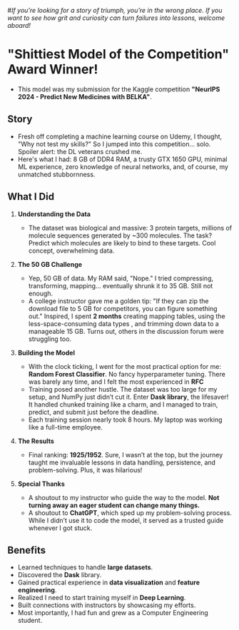 #*If you’re looking for a story of triumph, you’re in the wrong place. If you want to see how grit and curiosity can turn failures into lessons, welcome aboard!*

# "Shittiest Model of the Competition" Award Winner!
- This model was my submission for the Kaggle competition **"NeurIPS 2024 - Predict New Medicines with BELKA"**.

## Story
- Fresh off completing a machine learning course on Udemy, I thought, "Why not test my skills?" So I jumped into this competition... solo. Spoiler alert: the DL veterans crushed me.  
- Here's what I had: 8 GB of DDR4 RAM, a trusty GTX 1650 GPU, minimal ML experience, zero knowledge of neural networks, and, of course, my unmatched stubbornness.

## What I Did
1. **Understanding the Data**  
   - The dataset was biological and massive: 3 protein targets, millions of molecule sequences generated by ~300 molecules. The task? Predict which molecules are likely to bind to these targets. Cool concept, overwhelming data.  

2. **The 50 GB Challenge**  
   - Yep, 50 GB of data. My RAM said, "Nope." I tried compressing, transforming, mapping... eventually shrunk it to 35 GB. Still not enough.  
   - A college instructor gave me a golden tip: "If they can zip the download file to 5 GB for competitors, you can figure something out." Inspired, I spent **2 months** creating mapping tables, using the less-space-consuming data types , and trimming down data to a manageable 15 GB. Turns out, others in the discussion forum were struggling too.

3. **Building the Model**  
   - With the clock ticking, I went for the most practical option for me: **Random Forest Classifier**. No fancy hyperparameter tuning. There was barely any time, and I felt the most experienced in **RFC**
   - Training posed another hustle. The dataset was too large for my setup, and NumPy just didn’t cut it. Enter **Dask library**, the lifesaver! It handled chunked training like a charm, and I managed to train, predict, and submit just before the deadline.
   - Each training session nearly took 8 hours. My laptop was working like a full-time employee.

4. **The Results**  
   - Final ranking: **1925/1952**. Sure, I wasn’t at the top, but the journey taught me invaluable lessons in data handling, persistence, and problem-solving. Plus, it was hilarious!

5. **Special Thanks**
   - A shoutout to my instructor who guide the way to the model. **Not turning away an eager student can change many things.**  
   - A shoutout to **ChatGPT**, which sped up my problem-solving process. While I didn’t use it to code the model, it served as a trusted guide whenever I got stuck.

## Benefits
- Learned techniques to handle **large datasets**.  
- Discovered the **Dask** library.  
- Gained practical experience in **data visualization** and **feature engineering**.  
- Realized I need to start training myself in **Deep Learning**.  
- Built connections with instructors by showcasing my efforts.  
- Most importantly, I had fun and grew as a Computer Engineering student.
